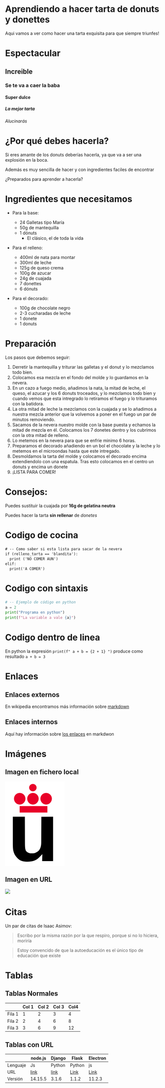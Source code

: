 # Aprendiendo a hacer tarta de donuts y donettes

Aqui vamos a ver como hacer una tarta exquisita para que siempre triunfes!

# Espectacular
## Increible
### Se te va a caer la baba
#### Super dulce
##### La mejor tarta
###### Alucinarás

# ¿Por qué debes hacerla?

Si eres amante de los donuts
deberías hacerla, ya que va a ser
una explosión en la boca.

Además es muy sencilla de hacer 
y con ingredientes faciles de encontrar

¿Preparados para aprender a hacerla?

# Ingredientes que necesitamos

* Para la base:
  * 24 Galletas tipo María
  * 50g de mantequilla
  * 1 dónuts
    * El clásico, el de toda la vida
* Para el relleno:
  * 400ml de nata para montar
  * 300ml de leche
  * 125g de queso crema
  * 100g de azucar
  * 24g de cuajada
  * 7 donettes
  * 6 dónuts
  
* Para el decorado:
  * 100g de chocolate negro
  * 2-3 cucharadas de leche
  * 1 donete
  * 1 donuts
    

# Preparación

Los pasos que debemos seguir:

1. Derretir la mantequilla y triturar las galletas y el donut y lo mezclamos todo bien.
2. Colocamos esa mezcla en el fondo del molde y lo guardamos en la nevera.
3. En un cazo a fuego medio, añadimos la nata, la mitad de leche, el queso, el azucar
y los 6 donuts troceados, y lo mezclamos todo bien y cuando vemos que esta intregrado 
lo retiramos el fuego y lo trituramos con la batidora.
4. La otra mitad de leche la mezclamos con la cuajada y se lo añadimos a nuestra mezcla anterior que la volvemos a poner en el fuego un par de minutos removiendo.
5. Sacamos de la nevera nuestro molde con la base puesta y echamos la mitad de mezcla en él. Colocamos los 7 donetes dentro y los cubrimos con la otra mitad de relleno.
6. Lo metemos en la nevera para que se enfrie minimo 6 horas.
7. Preparamos el decorado añadiendo en un bol el chocolate y la leche y lo metemos en el microondas hasta que este intregado.
8. Desmoldamos la tarta del molde y colocamos el decorado encima extendiendolo con una espatula. Tras esto colocamos en el centro un donuts y encima un donete
9. ¡LISTA PARA COMER!


# Consejos:

Puedes sustituir la cuajada por **16g de gelatina neutra**

Puedes hacer la tarta **sin rellenar** de *donetes*

# Codigo de cocina

```
# -- Como saber si esta lista para sacar de la nevera
if (relleno_tarta == 'blandita'):
  print ('NO COMER AUN')
elif:
  print('A COMER')
```

# Codigo con sintaxis

```python
# -- Ejemplo de código en python
a = 2
print("Programa en python")
print(f"La variable a vale {a}")
```

# Codigo dentro de linea

En python la expresión `print(f" a + b = {2 + 1} ")` produce como resultado `a + b = 3` 


# Enlaces 

## Enlaces externos

En wikipedia encontramos más información sobre [markdown](https://es.wikipedia.org/wiki/Markdown)

## Enlaces internos

Aquí hay información sobre [los enlaces](#Enlaces) en markdwon

# Imágenes

## Imagen en fichero local

![](Logo-urjc.png)


## Imagen en URL

![](https://upload.wikimedia.org/wikipedia/commons/2/2f/CC_BY-SA_3.0.png)


# Citas

Un par de citas de Isaac Asimov:

> Escribo por la misma razón por la que respiro, porque si no lo hiciera, moriría

> Estoy convencido de que la autoeducación es el único tipo de educación que existe


# Tablas
## Tablas Normales

|         | Col 1 | Col 2| Col 3| Col4 |
|---------|-------|------|------|------|
|  Fila 1 |   1   |   2  |   3  |  4   |
|  Fila 2 |   2   |   4  |   6  |  8   |
|  Fila 3 |   3   |   6  |   9  |  12  |


## Tablas con URL

|          |  node.js  | Django | Flask | Electron |
|----------|-----------|--------|-------|----------|
| Lenguaje | Js        | Python | Python| js       |
| URL      | [link](https://nodejs.org/es/) | [link](https://www.djangoproject.com/)  | [Link](https://flask.palletsprojects.com/en/1.1.x/) | [Link](https://www.electronjs.org/) |
| Versión  |  14.15.5  | 3.1.6  | 1.1.2 | 11.2.3 |
